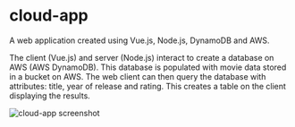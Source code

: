 # cloud-app
A web application created using Vue.js, Node.js, DynamoDB and AWS.

The client (Vue.js) and server (Node.js) interact to create a database on AWS (AWS DynamoDB).
This database is populated with movie data stored in a bucket on AWS. The web client
can then query the database with attributes: title, year of release and rating. This creates
a table on the client displaying the results.


![cloud-app screenshot](https://user-images.githubusercontent.com/72154147/189083467-a39ddf30-d05e-4b91-9f0c-8b4e28f9f0f3.JPG)
